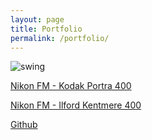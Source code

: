 ```yaml
---
layout: page
title: Portfolio
permalink: /portfolio/
---
```


<img src="/assets/images/swing.jpg" alt="swing"/>

<!-- <a href="http://127.0.0.1:4000/portfolio/NikonFMKodakPortra400/" class="archive-title fs-4">Nikon FM - Kodak Portra 400</a> -->
<a href="https://jessicaip.xyz/portfolio/NikonFMKodakPortra400/" class="archive-title fs-4">Nikon FM - Kodak Portra 400</a>

<a href="https://jessicaip.xyz/portfolio/NikonFMIlfordKentmere400/" class="archive-title fs-4">Nikon FM - Ilford Kentmere 400</a>

<a href="https://github.com/ipjessica" class="archive-title fs-4" target="_blank" rel="noopener noreferrer">Github</a>
